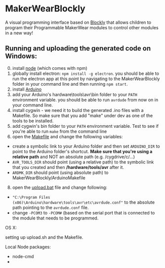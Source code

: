 # MakerWearBlockly
A visual programming interface based on [Blockly](https://developers.google.com/blockly/) that allows children to program their Programmable MakerWear modules to control other modules in a new way!

## Running and uploading the generated code on Windows:

0. install [node](https://nodejs.org/en/) (which comes with npm)
1. globally install electron: `npm install -g electron`. you should be able to run the electron app at this point by navigating to the MakerWearBlockly folder in your command line and then running `npm start`.
2. install [Arduino](https://www.arduino.cc/en/Main/Software)
3. add your Arduino's hardware\tools\avr\bin folder to your `PATH` environment variable. you should be able to run `avrdude` from now on in your command line.
4. install cygwin - we need it to build the generated .ino files with a Makefile. So make sure that you add "make" under dev as one of the tools to be installed.
5. add cygwin's bin folder to your `PATH` environment variable. Test to see if you're able to run `make` from the command line
7. open the [Makefile](https://github.com/myjeeed/MakerWearBlockly/blob/master/output/Makefile%20-%20windows) and change the following variables:
  * create a symbolic link to your Arduino folder and then set `ARDUINO_DIR` to point to the Arduino folder's shortcut. **Make sure that you're using a relative path** and NOT an absolute path (e.g. /cygdrive/c/...)
  * `AVR_TOOLS_DIR` should point (using a relative path) to the symbolic link that you created and then **/hardware/tools/avr** after it.
  * `ARDMK_DIR` should point (using absolute path) to MakerWearBlockly/ArduinoMakefile
8. open the [upload.bat](https://github.com/myjeeed/MakerWearBlockly/blob/master/upload.bat) file and change following:
  * `"C:\Program Files (x86)\Arduino\hardware\tools\avr\etc\avrdude.conf"` to the absolute path pointing to the `avrdude.conf` file.
  * change `-PCOM3` to `-PCOM#` (based on the serial port that is connected to the module that needs to be programmed.

OS X:

setting up upload.sh and the Makefile.


Local Node packages:
- node-cmd
- 
